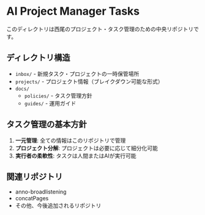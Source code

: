 # AI Project Manager Tasks

このディレクトリは西尾のプロジェクト・タスク管理のための中央リポジトリです。

## ディレクトリ構造

- `inbox/` - 新規タスク・プロジェクトの一時保管場所
- `projects/` - プロジェクト情報（ブレイクダウン可能な形式）
- `docs/`
  - `policies/` - タスク管理方針
  - `guides/` - 運用ガイド

## タスク管理の基本方針

1. **一元管理**: 全ての情報はこのリポジトリで管理
2. **プロジェクト分解**: プロジェクトは必要に応じて細分化可能
3. **実行者の柔軟性**: タスクは人間またはAIが実行可能

## 関連リポジトリ

- anno-broadlistening
- concatPages
- その他、今後追加されるリポジトリ
